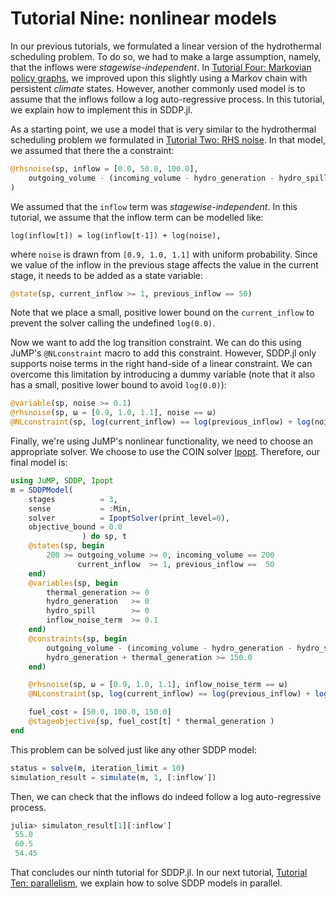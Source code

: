 # Tutorial Nine: nonlinear models

In our previous tutorials, we formulated a linear version of the hydrothermal
scheduling problem. To do so, we had to make a large assumption, namely, that
the inflows were *stagewise-independent*. In
[Tutorial Four: Markovian policy graphs](@ref), we improved upon this slightly
using a Markov chain with persistent *climate* states. However, another
commonly used model is to assume that the inflows follow a log auto-regressive
process. In this tutorial, we explain how to implement this in SDDP.jl.

As a starting point, we use a model that is very similar to the hydrothermal
scheduling problem we formulated in [Tutorial Two: RHS noise](@ref). In that
model, we assumed that there the a constraint:
```julia
@rhsnoise(sp, inflow = [0.0, 50.0, 100.0],
    outgoing_volume - (incoming_volume - hydro_generation - hydro_spill) == inflow
)
```
We assumed that the `inflow` term was *stagewise-independent*. In this tutorial,
we assume that the inflow term can be modelled like:
```
log(inflow[t]) = log(inflow[t-1]) + log(noise),
```
where `noise` is drawn from `[0.9, 1.0, 1.1]` with uniform probability. Since we
value of the inflow in the previous stage affects the value in the current
stage, it needs to be added as a state variable:
```julia
@state(sp, current_inflow >= 1, previous_inflow == 50)
```
Note that we place a small, positive lower bound on the `current_inflow` to
prevent the solver calling the undefined `log(0.0)`.

Now we want to add the log transition constraint. We can do this using JuMP's
`@NLconstraint` macro to add this constraint. However, SDDP.jl only supports
noise terms in the right hand-side of a linear constraint. We can overcome this
limitation by introducing a dummy variable (note that it also has a small,
positive lower bound to avoid `log(0.0)`):
```julia
@variable(sp, noise >= 0.1)
@rhsnoise(sp, ω = [0.9, 1.0, 1.1], noise == ω)
@NLconstraint(sp, log(current_inflow) == log(previous_inflow) + log(noise))
```

Finally, we're using JuMP's nonlinear functionality, we need to choose an
appropriate solver. We choose to use the COIN solver
[Ipopt](https://github.com/JuliaOpt/Ippopt.jl). Therefore, our final model is:
```julia
using JuMP, SDDP, Ipopt
m = SDDPModel(
    stages          = 3,
    sense           = :Min,
    solver          = IpoptSolver(print_level=0),
    objective_bound = 0.0
                ) do sp, t
    @states(sp, begin
        200 >= outgoing_volume >= 0, incoming_volume == 200
               current_inflow  >= 1, previous_inflow ==  50
    end)
    @variables(sp, begin
        thermal_generation >= 0
        hydro_generation   >= 0
        hydro_spill        >= 0
        inflow_noise_term  >= 0.1
    end)
    @constraints(sp, begin
        outgoing_volume - (incoming_volume - hydro_generation - hydro_spill) == current_inflow
        hydro_generation + thermal_generation >= 150.0
    end)

    @rhsnoise(sp, ω = [0.9, 1.0, 1.1], inflow_noise_term == ω)
    @NLconstraint(sp, log(current_inflow) == log(previous_inflow) + log(inflow_noise_term))

    fuel_cost = [50.0, 100.0, 150.0]
    @stageobjective(sp, fuel_cost[t] * thermal_generation )
end
```

This problem can be solved just like any other SDDP model:
```julia
status = solve(m, iteration_limit = 10)
simulation_result = simulate(m, 1, [:inflow′])
```
Then, we can check that the inflows do indeed follow a log auto-regressive
process.
```julia
julia> simulaton_result[1][:inflow′]
 55.0
 60.5
 54.45
```

That concludes our ninth tutorial for SDDP.jl. In our next tutorial,
[Tutorial Ten: parallelism](@ref), we explain how to solve SDDP models in parallel.
